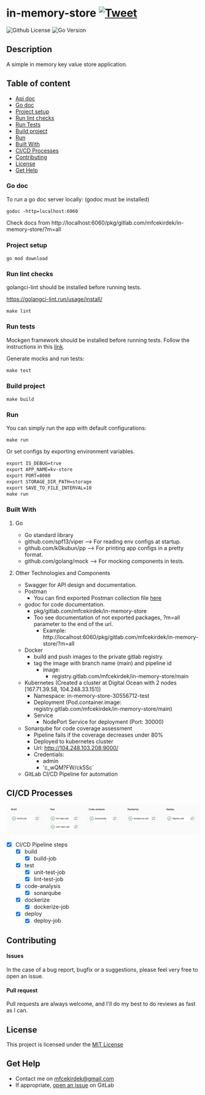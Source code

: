 # in-memory-store [![Tweet](https://img.shields.io/twitter/url/http/shields.io.svg?style=social)](https://twitter.com/intent/tweet?text=Check%20out%20this%20cool%20project&url=https://gitlab.com/mfcekirdek/in-memory-store&hashtags=project,opensource)
![Github License](https://img.shields.io/badge/license-MIT-green)
![Go Version](https://img.shields.io/badge/go-1.16-red.svg)

## Description
A simple in memory key value store application.

## Table of content
- [Api doc](api/swagger.yaml)
- [Go doc](#go-doc)
- [Project setup](#project-setup)
- [Run lint checks](#run-lint-checks)
- [Run Tests](#run-tests)
- [Build project](#build-project)
- [Run](#run)
- [Built With](#built-with)
- [CI/CD Processes](#cicd-processes)
- [Contributing](#contributing)
- [License](#license)
- [Get Help](#get-help)

### Go doc
To run a go doc server locally: (godoc must be installed)
``` console
godoc -http=localhost:6060
```
Check docs from
http://localhost:6060/pkg/gitlab.com/mfcekirdek/in-memory-store/?m=all

### Project setup
``` console
go mod download
```

### Run lint checks

golangci-lint should be installed before running tests.

https://golangci-lint.run/usage/install/
``` console
make lint
```

### Run tests

Mockgen framework should be installed before running tests. Follow the instructions in this [link](https://github.com/golang/mock).
   
Generate mocks and run tests:
``` console
make test
```

### Build project
``` console
make build
```

### Run
You can simply run the app with default configurations:
``` console
make run
```

Or set configs by exporting environment variables.
``` console
export IS_DEBUG=true
export APP_NAME=kv-store
export PORT=8080
export STORAGE_DIR_PATH=storage
export SAVE_TO_FILE_INTERVAL=10
make run
```

### Built With
1. Go
    - Go standard library
    - github.com/spf13/viper --> For reading env configs at startup.
    - github.com/k0kubun/pp --> For printing app configs in a pretty format.
    - github.com/golang/mock --> For mocking components in tests.

2. Other Technologies and Components
   - Swagger for API design and documentation.
   - Postman
     - You can find exported Postman collection file [here](api/KVStore.postman_collection.json)
   - godoc for code documentation.
     - pkg/gitlab.com/mfcekirdek/in-memory-store
     - Too see documentation of not exported packages, ?m=all parameter to the end of the url.
        - Example: http://localhost:6060/pkg/gitlab.com/mfcekirdek/in-memory-store/?m=all
   - Docker
      - build and push images to the private gitlab registry.
      - tag the image with branch name (main) and pipeline id
         - image:
            - registry.gitlab.com/mfcekirdek/in-memory-store/main 
   - Kubernetes (Created a cluster at Digital Ocean with 2 nodes [167.71.39.58, 104.248.33.151])
     - Namespace: in-memory-store-30556712-test
     - Deployment (Pod.container.image: registry.gitlab.com/mfcekirdek/in-memory-store/main)
     - Service
        - NodePort Service for deployment (Port: 30000)
   - Sonarqube for code coverage assessment 
     - Pipeline fails if the coverage decreases under 80%
     - Deployed to kubernetes cluster
     - Url: http://104.248.103.208:9000/
     - Credentials:
       - admin
       - 'c_wQM?FW/ck5Sc`
   - GitLab CI/CD Pipeline for automation

## CI/CD Processes

![example](pipeline.png)

- [x] CI/CD Pipeline steps
    - [x] build
        - [x] build-job
    - [x] test
        - [x] unit-test-job
        - [x] lint-test-job
    - [x] code-analysis
        - [x] sonarqube
    - [x] dockerize
        - [x] dockerize-job
    - [x] deploy
        - [x] deploy-job

## Contributing

#### Issues
In the case of a bug report, bugfix or a suggestions, please feel very free to open an issue.

#### Pull request
Pull requests are always welcome, and I'll do my best to do reviews as fast as I can.

## License
This project is licensed under the [MIT License](https://gitlab.com/mfcekirdek/in-memory-store/-/blob/main/LICENSE)

## Get Help
- Contact me on mfcekirdek@gmail.com
- If appropriate, [open an issue](https://gitlab.com/mfcekirdek/in-memory-store/-/issues) on GitLab
